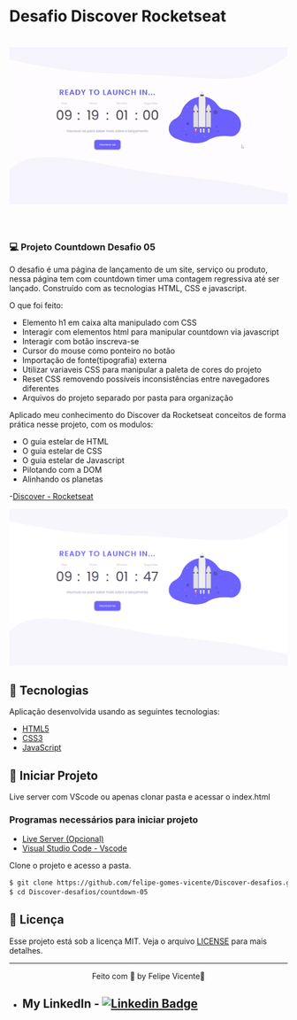 # Desafio Discover Rocketseat

<h1 align="center">
    <img alt="Countdown" title="Imagem de contador " src="./img/print-countdown.gif" />
</h1>

<br>

### 💻 Projeto Countdown Desafio 05
O desafio é uma página de lançamento de um site, serviço ou produto, nessa página tem com countdown timer uma contagem regressiva até ser lançado. Construído com as tecnologias HTML, CSS e javascript.

O que foi feito:
- Elemento h1 em caixa alta manipulado com CSS
- Interagir com elementos html para manipular countdown via javascript
- Interagir com botão inscreva-se
- Cursor do mouse como ponteiro no botão
- Importação de fonte(tipografia) externa
- Utilizar variaveis CSS para manipular a paleta de cores do projeto
- Reset CSS removendo possíveis inconsistências entre navegadores diferentes
- Arquivos do projeto separado por pasta para organização
 
Aplicado meu conhecimento do Discover da Rocketseat conceitos de forma prática nesse projeto, com os modulos:
- O guia estelar de HTML
- O guia estelar de CSS
- O guia estelar de Javascript
- Pilotando com a DOM
- Alinhando os planetas

-[Discover - Rocketseat](https://app.rocketseat.com.br/discover)

 <img alt="Countdown" title="Imagem de contador " src="./img/print-countdown.png" />

## 🧪 Tecnologias

Aplicação desenvolvida usando as seguintes tecnologias:

- [HTML5](https://www.w3schools.com/html/default.asp)
- [CSS3](https://www.w3schools.com/css/default.asp)
- [JavaScript](https://developer.mozilla.org/pt-BR/docs/Web/JavaScript)

## 🚀 Iniciar Projeto
Live server com VScode ou apenas clonar pasta e acessar o index.html

###  Programas necessários para iniciar projeto
- [Live Server (Opcional)](https://marketplace.visualstudio.com/items?itemName=ritwickdey.LiveServer)
- [Visual Studio Code - Vscode](https://code.visualstudio.com/)

Clone o projeto e acesso a pasta.

```bash
$ git clone https://github.com/felipe-gomes-vicente/Discover-desafios.git
$ cd Discover-desafios/countdown-05
```

## 📝 Licença

Esse projeto está sob a licença MIT. Veja o arquivo [LICENSE](LICENSE.md) para mais detalhes.


---

<p align="center">Feito com 💜 by Felipe Vicente👋</p>  

- ## My LinkedIn - [![Linkedin Badge](https://img.shields.io/badge/-FelipeVicente-blue?style=flat-square&logo=Linkedin&logoColor=white&link=https://www.linkedin.com/in/felipe-gomes-vicente/)](https://www.linkedin.com/in/felipe-gomes-vicente/) 
